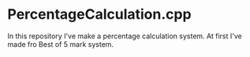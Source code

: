 # PercentageCalculation.cpp
In this repository I've make a percentage calculation system. At first I've made fro Best of 5 mark system.
